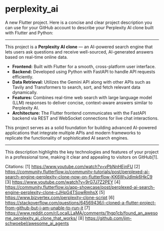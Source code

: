 # perplexity_ai

A new Flutter project.
Here is a concise and clear project description you can use for your GitHub account to describe your Perplexity AI clone built with Flutter and Python:

---

This project is a **Perplexity AI clone** — an AI-powered search engine that lets users ask questions and receive well-sourced, AI-generated answers based on real-time online data.

- **Frontend:** Built with Flutter for a smooth, cross-platform user interface.
- **Backend:** Developed using Python with FastAPI to handle API requests efficiently.
- **Data Retrieval:** Utilizes the Gemini API along with other APIs such as Tavily and Transformers to search, sort, and fetch relevant data dynamically.
- **Features:** Combines real-time web search with large language model (LLM) responses to deliver concise, context-aware answers similar to Perplexity AI.
- **Architecture:** The Flutter frontend communicates with the FastAPI backend via REST and WebSocket connections for live chat interactions.
  
This project serves as a solid foundation for building advanced AI-powered applications that integrate multiple APIs and modern frameworks to replicate the functionality of sophisticated AI search engines.

---

This description highlights the key technologies and features of your project in a professional tone, making it clear and appealing to visitors on GitHub[1].

Citations:
[1] https://www.youtube.com/watch?v=vPbNnHEjnFU
[2] https://community.flutterflow.io/community-tutorials/post/perplexed-ai-search-engine-perplexity-clone-now-on-flutterflow-KK6WyJdImk6HkC9
[3] https://www.youtube.com/watch?v=9rG7J7Z2PEY
[4] https://community.flutterflow.io/app-showcase/post/perplexed-ai-search-engine-perplexity-clone-cJHpG4TSowRmhsX
[5] https://www.bizvertex.com/perplexity-clone-script
[6] https://stackoverflow.com/questions/64569436/i-cloned-a-flutter-project-from-github-but-i-am-unable-to-run-it
[7] https://www.reddit.com/r/LocalLLaMA/comments/1hgp1cb/found_an_awesome_perplexity_ai_clone_that_works/
[8] https://github.com/jim-schwoebel/awesome_ai_agents
